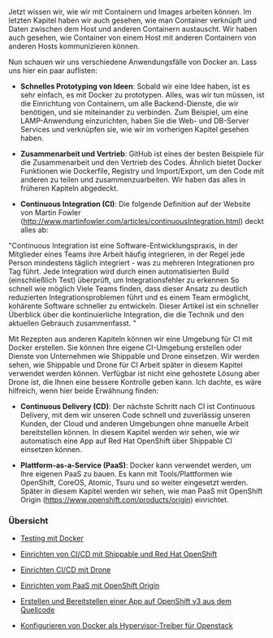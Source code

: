 Jetzt wissen wir, wie wir mit Containern und Images arbeiten können. 
Im letzten Kapitel haben wir auch gesehen, wie man Container verknüpft und Daten zwischen dem Host und anderen Containern austauscht. 
Wir haben auch gesehen, wie Container von einem Host mit anderen Containern von anderen Hosts kommunizieren können.

Nun schauen wir uns verschiedene Anwendungsfälle von Docker an. Lass uns hier ein paar auflisten:

* **Schnelles Prototyping von Ideen**: Sobald wir eine Idee haben, ist es sehr einfach, es mit Docker zu prototypen. Alles, was wir tun müssen, ist die Einrichtung von Containern, um alle Backend-Dienste, die wir benötigen, und sie miteinander zu verbinden. Zum Beispiel, um eine LAMP-Anwendung einzurichten, haben Sie die Web- und DB-Server Services und verknüpfen sie, wie wir im vorherigen Kapitel gesehen haben.

* **Zusammenarbeit und Vertrieb**: GitHub ist eines der besten Beispiele für die Zusammenarbeit und den Vertrieb des Codes. Ähnlich bietet Docker Funktionen wie Dockerfile, Registry und Import/Export, um den Code mit anderen zu teilen und zusammenzuarbeiten. Wir haben das alles in früheren Kapiteln abgedeckt.

* **Continuous Integration (CI)**: Die folgende Definition auf der Website von Martin Fowler (http://www.martinfowler.com/articles/continuousIntegration.html) deckt alles ab:

"Continuous Integration ist eine Software-Entwicklungspraxis, in der Mitglieder eines Teams ihre Arbeit häufig integrieren, in der Regel jede Person mindestens täglich integriert - was zu mehreren Integrationen pro Tag führt. Jede Integration wird durch einen automatisierten Build (einschließlich Test) überprüft, um Integrationsfehler zu erkennen So schnell wie möglich Viele Teams finden, dass dieser Ansatz zu deutlich reduzierten Integrationsproblemen führt und es einem Team ermöglicht, kohärente Software schneller zu entwickeln. Dieser Artikel ist ein schneller Überblick über die kontinuierliche Integration, die die Technik und den aktuellen Gebrauch zusammenfasst. "


Mit Rezepten aus anderen Kapiteln können wir eine Umgebung für CI mit Docker erstellen. Sie können Ihre eigene CI-Umgebung erstellen oder Dienste von Unternehmen wie Shippable und Drone einsetzen. 
Wir werden sehen, wie Shippable und Drone für CI Arbeit später in diesem Kapitel verwendet werden können. Verfügbar ist nicht eine gehostete Lösung aber Drone ist, die Ihnen eine bessere Kontrolle geben kann. Ich dachte, es wäre hilfreich, wenn hier beide Erwähnung finden:

* **Continuous Delivery (CD)**: Der nächste Schritt nach CI ist Continuous Delivery, mit dem wir unseren Code schnell und zuverlässig unseren Kunden, der Cloud und anderen Umgebungen ohne manuelle Arbeit bereitstellen können. In diesem Kapitel werden wir sehen, wie wir automatisch eine App auf Red Hat OpenShift über Shippable CI einsetzen können.

* **Plattform-as-a-Service (PaaS)**: Docker kann verwendet werden, um Ihre eigenen PaaS zu bauen. Es kann mit Tools/Plattformen wie OpenShift, CoreOS, Atomic, Tsuru und so weiter eingesetzt werden. Später in diesem Kapitel werden wir sehen, wie man PaaS mit OpenShift Origin (https://www.openshift.com/products/origin) einrichtet.

### Übersicht

* [Testing mit Docker](../docker-praktischer-einsatz-testen)

* [Einrichten von  CI/CD mit Shippable und Red Hat OpenShift](../docker-praktischer-einsatz-cicd-shippable-openshift)

* [Einrichten CI/CD mit Drone](../docker-praktischer-einsatz-cicd-drone)

* [Einrichten vom PaaS mit OpenShift Origin](../docker-praktischer-einsatz-paas-openshift-origin)

* [Erstellen und Bereitstellen einer App auf OpenShift v3 aus dem Quellcode](../docker-praktischer-einsatz-app-openshift)

* [Konfigurieren von Docker als Hypervisor-Treiber für Openstack](../docker-praktischer-einsatz-openstack)